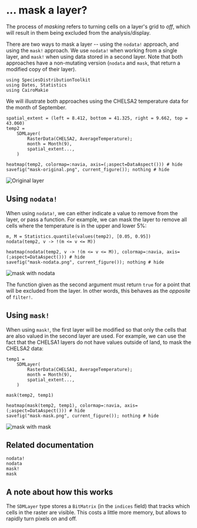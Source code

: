# ... mask a layer?

The process of *masking* refers to turning cells on a layer's grid to *off*,
which will result in them being excluded from the analysis/display.

There are two ways to mask a layer -- using the `nodata!` approach, and using
the `mask!` approach. We use `nodata!` when working from a single layer, and
`mask!` when using data stored in a second layer. Note that both approaches have
a non-mutating version (`nodata` and `mask`, that return a modified copy of
their layer).

```@example 1
using SpeciesDistributionToolkit
using Dates, Statistics
using CairoMakie
```

We will illustrate both approaches using the CHELSA2 temperature data for the
month of September.

```@example 1
spatial_extent = (left = 8.412, bottom = 41.325, right = 9.662, top = 43.060)
temp2 =
    SDMLayer(
        RasterData(CHELSA2, AverageTemperature);
        month = Month(9),
        spatial_extent...,
    )
```

```@example 1
heatmap(temp2, colormap=:navia, axis=(;aspect=DataAspect())) # hide
savefig("mask-original.png", current_figure()); nothing # hide
```

![Original layer](mask-original.png)

## Using `nodata!`

When using `nodata!`, we can either indicate a value to remove from the layer,
or pass a function. For example, we can mask the layer to remove all cells where
the temperature is in the upper and lower 5%:

```@example 1
m, M = Statistics.quantile(values(temp2), [0.05, 0.95])
nodata(temp2, v -> !(m <= v <= M))
```

```@example 1
heatmap(nodata(temp2, v -> !(m <= v <= M)), colormap=:navia, axis=(;aspect=DataAspect())) # hide
savefig("mask-nodata.png", current_figure()); nothing # hide
```

![mask with nodata](mask-nodata.png)

The function given as the second argument must return `true` for a point that
will be excluded from the layer. In other words, this behaves as the *opposite*
of `filter!`.

## Using `mask!`

When using `mask!`, the first layer will be modified so that only the cells that
are also valued in the second layer are used. For example, we can use the fact
that the CHELSA1 layers do not have values outside of land, to mask the CHELSA2
data:

```@example 1
temp1 =
    SDMLayer(
        RasterData(CHELSA1, AverageTemperature);
        month = Month(9),
        spatial_extent...,
    )
```

```@example 1
mask(temp2, temp1)
```

```@example 1
heatmap(mask(temp2, temp1), colormap=:navia, axis=(;aspect=DataAspect())) # hide
savefig("mask-mask.png", current_figure()); nothing # hide
```

![mask with mask](mask-mask.png)

## Related documentation

```@docs; canonical=false
nodata!
nodata
mask!
mask
```

## A note about how this works

The `SDMLayer` type stores a `BitMatrix` (in the `indices` field) that tracks
which cells in the raster are visible. This costs a little more memory, but
allows to rapidly turn pixels on and off.